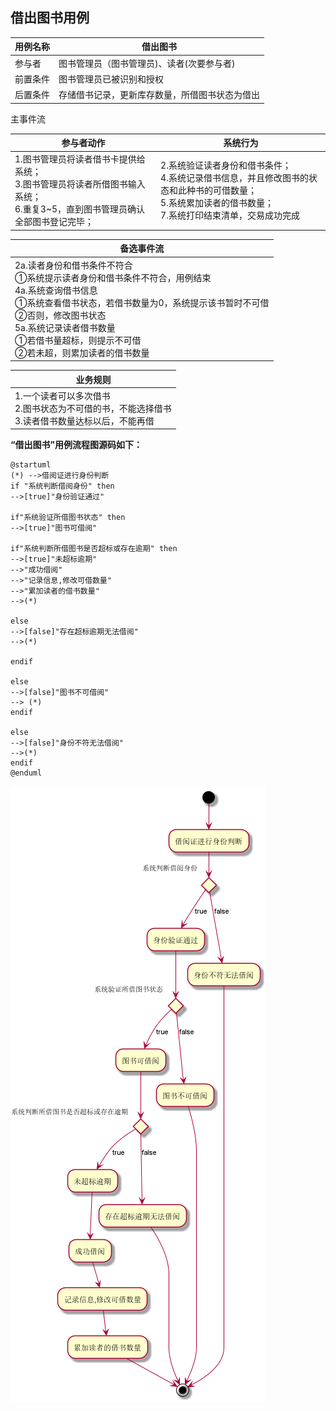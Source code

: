 ##  **借出图书用例**  

| 用例名称 | 借出图书                                       |
|:-------- | ---------------------------------------------- |
| 参与者   | 图书管理员（图书管理员)、读者(次要参与者)      |
| 前置条件 | 图书管理员已被识别和授权                       |
| 后置条件 | 存储借书记录，更新库存数量，所借图书状态为借出 |


主事件流

| 参与者动作                                                   | 系统行为                                                     |
| ------------------------------------------------------------ | ------------------------------------------------------------ |
| 1.图书管理员将读者借书卡提供给系统； <br />3.图书管理员将读者所借图书输入系统； <br />6.重复3~5，直到图书管理员确认全部图书登记完毕； | 2.系统验证读者身份和借书条件； <br />4.系统记录借书信息，并且修改图书的状态和此种书的可借数量；         <br />5.系统累加读者的借书数量；<br />7.系统打印结束清单，交易成功完成 |

| 备选事件流                                                   |
| ------------------------------------------------------------ |
| 2a.读者身份和借书条件不符合<br />①系统提示读者身份和借书条件不符合，用例结束<br />4a.系统查询借书信息<br />①系统查看借书状态，若借书数量为0，系统提示该书暂时不可借<br />②否则，修改图书状态<br />5a.系统记录读者借书数量<br />①若借书量超标，则提示不可借<br />②若未超，则累加读者的借书数量 |

| 业务规则                                                     |
| ------------------------------------------------------------ |
| 1.一个读者可以多次借书<br />2.图书状态为不可借的书，不能选择借书<br />3.读者借书数量达标以后，不能再借 |

**“借出图书”用例流程图源码如下：**
```puml
@startuml
(*) -->借阅证进行身份判断
if "系统判断借阅身份" then
-->[true]"身份验证通过"

if"系统验证所借图书状态" then
-->[true]"图书可借阅"

if"系统判断所借图书是否超标或存在逾期" then
-->[true]"未超标逾期"
-->"成功借阅"
-->"记录信息,修改可借数量"
-->"累加读者的借书数量"
-->(*)

else
-->[false]"存在超标逾期无法借阅"
-->(*)

endif

else
-->[false]"图书不可借阅"
--> (*)
endif

else
-->[false]"身份不符无法借阅"
-->(*)
endif
@enduml

```
![progress](./img/borrow.png)